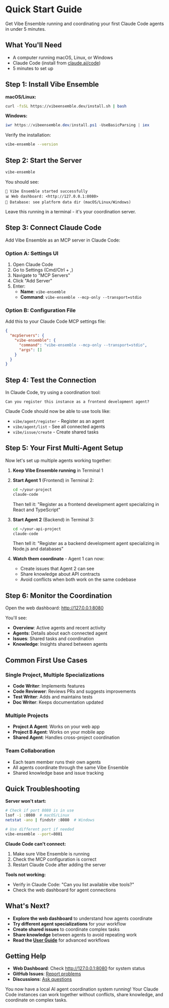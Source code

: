 # Quick Start Guide

Get Vibe Ensemble running and coordinating your first Claude Code agents in under 5 minutes.

## What You'll Need

- A computer running macOS, Linux, or Windows
- Claude Code (install from [claude.ai/code](https://claude.ai/code))
- 5 minutes to set up

## Step 1: Install Vibe Ensemble

**macOS/Linux:**
```bash
curl -fsSL https://vibeensemble.dev/install.sh | bash
```

**Windows:**
```powershell
iwr https://vibeensemble.dev/install.ps1 -UseBasicParsing | iex
```

Verify the installation:
```bash
vibe-ensemble --version
```

## Step 2: Start the Server

```bash
vibe-ensemble
```

You should see:
```text
🚀 Vibe Ensemble started successfully
📊 Web dashboard: <http://127.0.0.1:8080>
💾 Database: see platform data dir (macOS/Linux/Windows)
```

Leave this running in a terminal - it's your coordination server.

## Step 3: Connect Claude Code

Add Vibe Ensemble as an MCP server in Claude Code:

### Option A: Settings UI
1. Open Claude Code
2. Go to Settings (Cmd/Ctrl + ,)
3. Navigate to "MCP Servers"
4. Click "Add Server"
5. Enter:
   - **Name**: `vibe-ensemble`
   - **Command**: `vibe-ensemble --mcp-only --transport=stdio`

### Option B: Configuration File
Add this to your Claude Code MCP settings file:

```json
{
  "mcpServers": {
    "vibe-ensemble": {
      "command": "vibe-ensemble --mcp-only --transport=stdio",
      "args": []
    }
  }
}
```

## Step 4: Test the Connection

In Claude Code, try using a coordination tool:

```
Can you register this instance as a frontend development agent?
```

Claude Code should now be able to use tools like:
- `vibe/agent/register` - Register as an agent
- `vibe/agent/list` - See all connected agents
- `vibe/issue/create` - Create shared tasks

## Step 5: Your First Multi-Agent Setup

Now let's set up multiple agents working together:

1. **Keep Vibe Ensemble running** in Terminal 1

2. **Start Agent 1** (Frontend) in Terminal 2:
   ```bash
   cd ~/your-project
   claude-code
   ```
   Then tell it: "Register as a frontend development agent specializing in React and TypeScript"

3. **Start Agent 2** (Backend) in Terminal 3:
   ```bash
   cd ~/your-api-project  
   claude-code
   ```
   Then tell it: "Register as a backend development agent specializing in Node.js and databases"

4. **Watch them coordinate** - Agent 1 can now:
   - Create issues that Agent 2 can see
   - Share knowledge about API contracts
   - Avoid conflicts when both work on the same codebase

## Step 6: Monitor the Coordination

Open the web dashboard: http://127.0.0.1:8080

You'll see:
- **Overview**: Active agents and recent activity
- **Agents**: Details about each connected agent
- **Issues**: Shared tasks and coordination
- **Knowledge**: Insights shared between agents

## Common First Use Cases

### Single Project, Multiple Specializations
- **Code Writer**: Implements features
- **Code Reviewer**: Reviews PRs and suggests improvements
- **Test Writer**: Adds and maintains tests
- **Doc Writer**: Keeps documentation updated

### Multiple Projects
- **Project A Agent**: Works on your web app
- **Project B Agent**: Works on your mobile app  
- **Shared Agent**: Handles cross-project coordination

### Team Collaboration
- Each team member runs their own agents
- All agents coordinate through the same Vibe Ensemble
- Shared knowledge base and issue tracking

## Quick Troubleshooting

**Server won't start:**
```bash
# Check if port 8080 is in use
lsof -i :8080  # macOS/Linux
netstat -ano | findstr :8080  # Windows

# Use different port if needed
vibe-ensemble --port=8081
```

**Claude Code can't connect:**
1. Make sure Vibe Ensemble is running
2. Check the MCP configuration is correct
3. Restart Claude Code after adding the server

**Tools not working:**
- Verify in Claude Code: "Can you list available vibe tools?"
- Check the web dashboard for agent connections

## What's Next?

- **Explore the web dashboard** to understand how agents coordinate
- **Try different agent specializations** for your workflow
- **Create shared issues** to coordinate complex tasks
- **Share knowledge** between agents to avoid repeating work
- **Read the [User Guide](../user-guide.md)** for advanced workflows

## Getting Help

- **Web Dashboard**: Check http://127.0.0.1:8080 for system status
- **GitHub Issues**: [Report problems](https://github.com/siy/vibe-ensemble-mcp/issues)
- **Discussions**: [Ask questions](https://github.com/siy/vibe-ensemble-mcp/discussions)

You now have a local AI agent coordination system running! Your Claude Code instances can work together without conflicts, share knowledge, and coordinate on complex tasks.